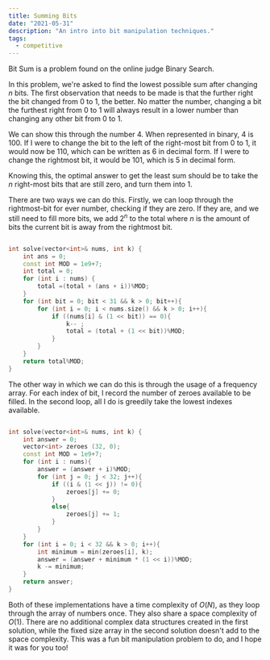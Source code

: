 ```yaml
---
title: Summing Bits
date: "2021-05-31"
description: "An intro into bit manipulation techniques."
tags:
  - competitive
---
```


Bit Sum is a problem found on the online judge Binary Search.

In this problem, we're asked to find the lowest possible sum after changing $n$ bits. The first observation that needs to be made is that the further right the bit changed from 0 to 1, the better. No matter the number, changing a bit the furthest right from 0 to 1 will always result in a lower number than changing any other bit from 0 to 1.

We can show this through the number 4. When represented in binary, 4 is 100. If I were to change the bit to the left of the right-most bit from 0 to 1, it would now be 110, which can be written as 6 in decimal form. If I were to change the rightmost bit, it would be 101, which is 5 in decimal form.

Knowing this, the optimal answer to get the least sum should be to take the $n$ right-most bits that are still zero, and turn them into 1.

There are two ways we can do this. Firstly, we can loop through the rightmost-bit for ever number, checking if they are zero. If they are, and we still need to fill more bits, we add $2^n$ to the total where $n$ is the amount of bits the current bit is away from the rightmost bit.

```cpp

int solve(vector<int>& nums, int k) {
    int ans = 0;
    const int MOD = 1e9+7;
    int total = 0;
    for (int i : nums) {
        total =(total + (ans + i))%MOD;
    }
    for (int bit = 0; bit < 31 && k > 0; bit++){
        for (int i = 0; i < nums.size() && k > 0; i++){
            if ((nums[i] & (1 << bit)) == 0){
                k-- ;
                total = (total + (1 << bit))%MOD;
            }
        }
    }
    return total%MOD;
}

```

The other way in which we can do this is through the usage of a frequency array. For each index of bit, I record the number of zeroes available to be filled. In the second loop, all I do is greedily take the lowest indexes available.

```cpp

int solve(vector<int>& nums, int k) {
    int answer = 0;
    vector<int> zeroes (32, 0);
    const int MOD = 1e9+7;
    for (int i : nums){
        answer = (answer + i)%MOD;
        for (int j = 0; j < 32; j++){
            if ((i & (1 << j)) != 0){
                zeroes[j] += 0;
            }
            else{
                zeroes[j] += 1;
            }
        }
    }
    for (int i = 0; i < 32 && k > 0; i++){
        int minimum = min(zeroes[i], k);
        answer = (answer + minimum * (1 << i))%MOD;
        k -= minimum;
    }
    return answer;
}

```

Both of these implementations have a time complexity of $O(N)$, as they loop through the array of numbers once. They also share a space complexity of $O(1)$. There are no additional complex data structures created in the first solution, while the fixed size array in the second solution doesn't add to the space complexity. This was a fun bit manipulation problem to do, and I hope it was for you too!
